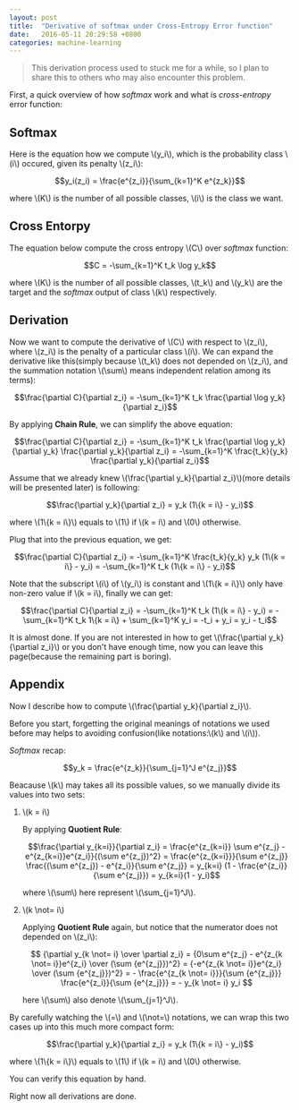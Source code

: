 ```yaml
---
layout: post
title:  "Derivative of softmax under Cross-Entropy Error function"
date:   2016-05-11 20:29:58 +0800
categories: machine-learning
---
```


<script type="text/javascript" src="http://cdn.mathjax.org/mathjax/latest/MathJax.js?config=default"></script>

>This derivation process used to stuck me for a while, so I plan to share this to others who may also encounter this problem.

First, a quick overview of how *softmax* work and what is *cross-entropy* error function:

## Softmax

Here is the equation how we compute \\(y_i\\), which is the probability class \\(i\\) occured, given its penalty \\(z_i\\):

$$y_i(z_i) = \frac{e^{z_i}}{\sum_{k=1}^K e^{z_k}}$$

where \\(K\\) is the number of all possible classes, \\(i\\) is the class we want.

## Cross Entorpy

The equation below compute the cross entropy \\(C\\) over *softmax* function:

$$C = -\sum_{k=1}^K t_k \log y_k$$

where \\(K\\) is the number of all possible classes, \\(t_k\\) and \\(y_k\\) are the target and the *softmax* output of class \\(k\\) respectively.

## Derivation

Now we want to compute the derivative of \\(C\\) with respect to \\(z_i\\), where \\(z_i\\) is the penalty of a particular class \\(i\\). We can expand the derivative like this(simply because \\(t_k\\) does not depended on \\(z_i\\), and the summation notation \\(\sum\\) means independent relation among its terms):

$$\frac{\partial C}{\partial z_i} = -\sum_{k=1}^K t_k \frac{\partial \log y_k}{\partial z_i}$$

By applying **Chain Rule**, we can simplify the above equation:

$$\frac{\partial C}{\partial z_i} = -\sum_{k=1}^K t_k \frac{\partial \log y_k}{\partial y_k} \frac{\partial y_k}{\partial z_i} = -\sum_{k=1}^K \frac{t_k}{y_k} \frac{\partial y_k}{\partial z_i}$$

Assume that we already knew \\(\frac{\partial y_k}{\partial z_i}\\)(more details will be presented later) is following:

$$\frac{\partial y_k}{\partial z_i} = y_k (1\{k = i\} - y_i)$$

where \\(1\\{k = i\\}\\) equals to \\(1\\) if \\(k = i\\) and \\(0\\) otherwise.

Plug that into the previous equation, we get:

$$\frac{\partial C}{\partial z_i} = -\sum_{k=1}^K \frac{t_k}{y_k} y_k (1\{k = i\} - y_i) = -\sum_{k=1}^K t_k (1\{k = i\} - y_i)$$

Note that the subscript \\(i\\) of \\(y_i\\) is constant and \\(1\\{k = i\\}\\) only have non-zero value if \\(k = i\\), finally we can get:

$$\frac{\partial C}{\partial z_i} = -\sum_{k=1}^K t_k (1\{k = i\} - y_i) = -\sum_{k=1}^K t_k 1\{k = i\} + \sum_{k=1}^K y_i = -t_i + y_i = y_i - t_i$$

It is almost done. If you are not interested in how to get \\(\frac{\partial y_k}{\partial z_i}\\) or you don't have enough time, now you can leave this page(because the remaining part is boring).

## Appendix

Now I describe how to compute \\(\frac{\partial y_k}{\partial z_i}\\).

Before you start, forgetting the original meanings of notations we used before may helps to avoiding confusion(like notations:\\(k\\) and \\(i\\)).

*Softmax* recap:

$$y_k = \frac{e^{z_k}}{\sum_{j=1}^J e^{z_j}}$$

Beacause \\(k\\) may takes all its possible values, so we manually divide its values into two sets:

1. \\(k = i\\)

	By applying **Quotient Rule**:

	$$\frac{\partial y_{k=i}}{\partial z_i} = \frac{e^{z_{k=i}} \sum e^{z_j} - e^{z_{k=i}}e^{z_i}}{(\sum e^{z_j})^2} = \frac{e^{z_{k=i}}}{\sum e^{z_j}} \frac{(\sum e^{z_j}) - e^{z_i}}{\sum e^{z_j}} = y_{k=i} (1 - \frac{e^{z_i}}{\sum e^{z_j}}) = y_{k=i}(1 - y_i)$$
	
	where \\(\sum\\) here represent \\(\sum_{j=1}^J\\).
	
2. \\(k \not= i\\)

	Applying **Quotient Rule** again, but notice that the numerator does not depended on \\(z_i\\):
	
	$$ {\partial y_{k \not= i} \over \partial z_i} = {0\sum e^{z_j} - e^{z_{k \not= i}}e^{z_i} \over (\sum {e^{z_j}})^2} =  {-e^{z_{k \not= i}}e^{z_i} \over (\sum {e^{z_j}})^2} = - \frac{e^{z_{k \not= i}}}{\sum {e^{z_j}}} \frac{e^{z_i}}{\sum {e^{z_j}}} = - y_{k \not= i} y_i $$
	
	here \\(\sum\\) also denote \\(\sum_{j=1}^J\\).
	

By carefully watching the \\(=\\) and \\(\not=\\) notations, we can wrap this two cases up into this much more compact form:

$$\frac{\partial y_k}{\partial z_i} = y_k (1\{k = i\} - y_i)$$

where \\(1\\{k = i\\}\\) equals to \\(1\\) if \\(k = i\\) and \\(0\\) otherwise.

You can verify this equation by hand.

Right now all derivations are done.